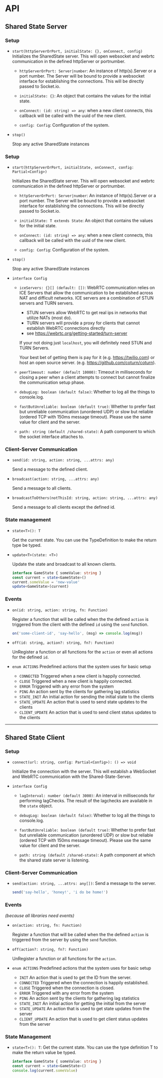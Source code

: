 # API

## Shared State Server

### Setup

* `start(httpServerOrPort, initialState: {}, onConnect, config)` Initializes the SharedState server. This will open websocket and webrtc communication in the defined httpServer or portnumber.
  
  * `httpServerOrPort: Server|number`: An instance of http(s).Server or a port number. The Server will be bound to provide a websocket interface for establishing the connections. This will be directly passed to Socket.io.

  * `initialState: {}`: An object that contains the values for the initial state.

  * `onConnect: (id: string) => any`: when a new client connects, this callback will be called with the uuid of the new client.

  * `config: Config`: Configuration of the system.

* `stop()`

  Stop any active SharedState instances

### Setup

* `start(httpServerOrPort, initialState, onConnect, config: Partial<Config>)`

    Initializes the SharedState server. This will open websocket and webrtc communication in the defined httpServer or portnumber.
    
    * `httpServerOrPort: Server|number`: An instance of http(s).Server or a port number. The Server will be bound to provide a websocket interface for establishing the connections. This will be directly passed to Socket.io.

    * `initialState: T extends State`: An object that contains the values for the initial state.

    * `onConnect: (id: string) => any`: when a new client connects, this callback will be called with the uuid of the new client.

    * `config: Config`: Configuration of the system.

* `stop()`

  Stop any active SharedState instances

* `interface Config`
  
  * `iceServers: {}[] (default: [])`: WebRTC communication relies on ICE Servers that allow
  the communication to be established across NAT and
  difficult networks. ICE servers are a combination of STUN servers and TURN servers.
    * STUN servers allow WebRTC to get real ips in networks 
  that utilize NATs (most do).
    * TURN servers will provide a proxy for clients that cannot
  establish WebRTC connections directly
    * see https://webrtc.org/getting-started/turn-server

    If your not doing just `localhost`, you will definitely need STUN and TURN Servers.
  
    Your best bet of getting them is pay for it (e.g. https://twilio.com) or host an open source server. (e.g. https://github.com/coturn/coturn).

  * `peerTimeout: number (default 10000)`: Timeout in milliseconds for closing a peer when a client attempts to connect but cannot finalize the communication setup phase.

  * `debugLog: boolean (default false)`: Whether to log all the things to console.log.

  * `fastButUnreliable: boolean (default true)`: Whether to prefer fast but unreliable communication (unordered UDP) or slow but reliable (ordered TCP with 150ms message timeout). Please use the same value for client and the server.

  * `path: string (default /shared-state)`: A path component to which the socket interface attaches to.
    
### Client-Server Communication

* `send(id: string, action: string, ...attrs: any)`

    Send a message to the defined client.

* `broadcast(action: string, ...attrs: any)`

    Send a message to all clients.

* `broadcastToOthers(notThisId: string, action: string, ...attrs: any)`

    Send a message to all clients except the defined id.

### State management

* `state<T>(): T`

    Get the current state. You can use the TypeDefinition to make the return type be typed.

* `update<T>(state: <T>)`

    Update the state and broadcast to all known clients.

  ```typescript
  interface GameState { someValue: string }
  const current = state<GameState>()
  current.someValue = 'new-value'
  update<GameState>(current)
  ```

### Events

* `on(id: string, action: string, fn: Function)`

  Register a function that will be called when the the defined `action`
  is triggered from the client with the defined `id` using the `send` function.
  ```typescript
  on('some-client-id', 'say-hello', (msg) => console.log(msg))
  ```

* `off(id: string, action?: string, fn?: Function)`

  UnRegister a function or all functions for the `action` or even
  all actions for the defined `id`.

* `enum ACTIONS` Predefined actions that the system uses for basic setup
  * `CONNECTED` Triggered when a new client is happily connected.
  * `CLOSE` Triggered when a new client is happily connected.
  * `ERROR` Triggered with any error from the system
  * `PING` An action sent by the clients for gathering lag statistics
  * `STATE_INIT` An initial action for sending the initial state to the clients
  * `STATE_UPDATE` An action that is used to send state updates to the clients 
  * `CLIENT_UPDATE` An action that is used to send client status updates to the clients


---

## Shared State Client

### Setup

* `connect(url: string, config: Partial<Config>): () => void`

  Initialize the connection with the server. This will establish a WebSocket and WebRTC communication with the Shared-State-Server.

* `interface Config`
  * `lagInterval: number (default 3000)`: An interval in milliseconds for performing lagChecks. The result of the lagchecks are available in the `state` object.

  * `debugLog: boolean (default false)`: Whether to log all the things to console.log.

  * `fastButUnreliable: boolean (default true)`: Whether to prefer fast but unreliable communication (unordered UDP) or slow but reliable (ordered TCP with 150ms message timeout). Please use the same value for client and the server.

  * `path: string (default /shared-state)`: A path component at which the shared state server is listening.

### Client-Server Communication

* `send(action: string, ...attrs: any[])`: Send a message to the server.

  ```typescript
  send('say-hello', 'honey!', 'i do be home!')
  ```

### Events
_(because all libraries need events)_

* `on(action: string, fn: Function)`

  Register a function that will be called when the the defined `action`
  is triggered from the server by using the `send` function.

* `off(action?: string, fn?: Function)`

  UnRegister a function or all functions for the `action`.

* `enum ACTIONS` Predefined actions that the system uses for basic setup
  * `INIT` An action that is used to get the ID from the server.
  * `CONNECTED` Triggered when the connection is happily established.
  * `CLOSE` Triggered when the connection is closed.
  * `ERROR` Triggered with any error from the system
  * `PING` An action sent by the clients for gathering lag statistics
  * `STATE_INIT` An initial action for getting the initial from the server
  * `STATE_UPDATE` An action that is used to get state updates from the server
  * `CLIENT_UPDATE` An action that is used to get client status updates from the server

### State Management

* `state<T>(): T`: Get the current state. You can use the type definition T to make the return value be typed.
  ```typescript
  interface GameState { someValue: string }
  const current = state<GameState>()
  console.log(current.someValue)
  ```
